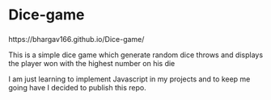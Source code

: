 # Dice-game 
<h3></h3>
<p>https://bhargav166.github.io/Dice-game/</p>
<p>This is a simple dice game which generate random dice throws and displays the player won with the highest number on his die</p>
<p>I am just learning to implement Javascript in my projects and to keep me going have I decided to publish this repo.</p>
